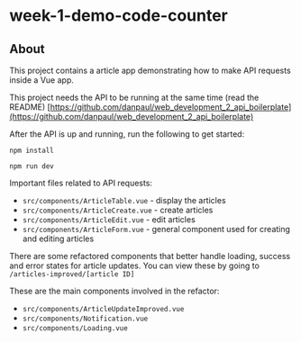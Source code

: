 # week-1-demo-code-counter

## About

This project contains a article app demonstrating how to make API requests inside a Vue app.

This project needs the API to be running at the same time (read the README) [https://github.com/danpaul/web_development_2_api_boilerplate](https://github.com/danpaul/web_development_2_api_boilerplate)

After the API is up and running, run the following to get started:

`npm install`

`npm run dev`

Important files related to API requests:

- `src/components/ArticleTable.vue` - display the articles
- `src/components/ArticleCreate.vue` - create articles
- `src/components/ArticleEdit.vue` - edit articles
- `src/components/ArticleForm.vue` - general component used for creating and editing articles

There are some refactored components that better handle loading, success and error states for article updates. You can view these by going to `/articles-improved/[article ID]`

These are the main components involved in the refactor:

- `src/components/ArticleUpdateImproved.vue`
- `src/components/Notification.vue`
- `src/components/Loading.vue`
